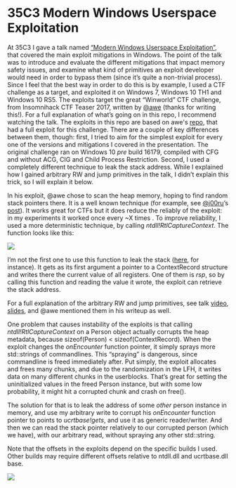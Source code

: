 # 35C3 Modern Windows Userspace Exploitation

At 35C3 I gave a talk named [“Modern Windows Userspace Exploitation”](https://www.youtube.com/watch?v=kg0J8nRIAhk), that covered the main exploit mitigations in Windows. The point of the talk was to introduce and evaluate the different mitigations that impact memory safety issues, and examine what kind of primitives an exploit developer would need in order to bypass them (since it’s quite a non-trivial process). Since I feel that the best way in order to do this is by example, I used a CTF challenge as a target, and exploited it on Windows 7, Windows 10 TH1 and Windows 10 RS5. The exploits target the great “Winworld” CTF challenge, from Insomnihack CTF Teaser 2017, written by [@awe](https://twitter.com/__awe/) (thanks for writing this!). For a full explanation of what’s going on in this repo, I recommend watching the talk. The exploits in this repo are based on awe's [repo](https://github.com/Insomnihack/Teaser-2017/tree/master/winworld), that had a full exploit for this challenge. There are a couple of key differences between them, though: first, I tried to aim for the simplest exploit for every one of the versions and mitigations I covered in the presentation. The original challenge ran on Windows 10 _pre_ build 16179, compiled with CFG and without ACG, CIG and Child Process Restriction. Second, I used a completely different technique to leak the stack address. While I explained how I gained arbitrary RW and jump primitives in the talk, I didn’t explain this trick, so I will explain it below.

In his exploit, @awe chose to scan the heap memory, hoping to find random stack pointers there. It is a well known technique (for example, see [@j00ru](https://twitter.com/j00ru)’s [post](https://j00ru.vexillium.org/2016/07/disclosing-stack-data-from-the-default-heap-on-windows/)). It works great for CTFs but it does reduce the reliably of the exploit: in my experiments it worked once every ~X times . To improve reliability, I used a more deterministic technique, by calling _ntdll!RtlCaptureContext_. The function looks like this:
![](https://github.com/saaramar/35C3_Modern_Windows_Userspace_Exploitation/blob/master/images/RtlCaptureContext.PNG "")

I’m not the first one to use this function to leak the stack ([here](https://github.com/niklasb/35c3ctf-challs/blob/master/pwndb/exploit/stage2.py), for instance). It gets as its first argument a pointer to a ContextRecord structure and writes there the current value of all registers. One of them is _rsp_, so by calling this function and reading the value it wrote, the exploit can retrieve the stack address.

For a full explanation of the arbitrary RW and jump primitives, see talk [video](https://www.youtube.com/watch?v=kg0J8nRIAhk), [slides](https://github.com/saaramar/Publications/blob/master/35C3_Windows_Mitigations/Modern%20Windows%20Userspace%20Exploitation.pdf), and @awe mentioned them in his writeup as well.

One problem that causes instability of the exploits is that calling _ntdll!RtlCaptureContext_ on a Person object actually corrupts the heap metadata, because sizeof(Person) < sizeof(ContextRecord). When the exploit changes the _onEncounter_ function pointer, it simply sprays more std::strings of commandlines. This “spraying” is dangerous, since commandline is freed immediately after. Put simply, the exploit allocates and frees many chunks, and due to the randomization in the LFH, it writes data on many different chunks in the userblocks. That’s great for setting the uninitialized values in the freed Person instance, but with some low probability, it might hit a corrupted chunk and crash on free().
The solution for that is to leak the address of some *other* person instance in memory, and use my arbitrary write to corrupt his _onEncounter_ function pointer to points to _ucrtbase!gets_, and use it as generic reader/writer. And then we can read the stack pointer relatively to our corrupted person (which we have), with our arbitrary read, without spraying any other std::string.
Note that the offsets in the exploits depend on the specific builds I used. Other builds may require different offsets relative to ntdll.dll and ucrtbase.dll base.

![](https://github.com/saaramar/35C3_Modern_Windows_Userspace_Exploitation/blob/master/images/final.PNG "")